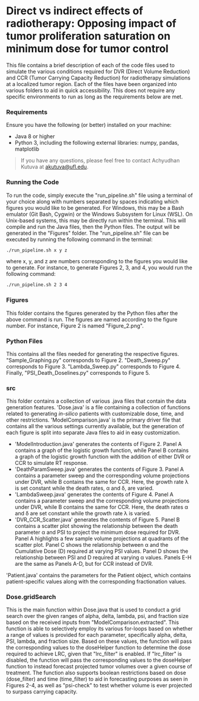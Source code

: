 # Direct vs indirect effects of radiotherapy: Opposing impact of tumor proliferation saturation on minimum dose for tumor control
This file contains a brief description of each of the code files used to simulate the various conditions required for DVR (Direct Volume Reduction) and CCR (Tumor Carrying Capacity Reduction) for radiotherapy simulations at a localized tumor region. Each of the files have been organized into various folders to aid in quick accessibility. This does not require any specific environments to run as long as the requirements below are met.
### Requirements
Ensure you have the following (or better) installed on your machine:
* Java 8 or higher
* Python 3, including the following external libraries: numpy, pandas, matplotlib
> If you have any questions, please feel free to contact Achyudhan Kutuva at akutuva@ufl.edu.
### Running the Code
To run the code, simply execute the "run_pipeline.sh" file using a terminal of your choice along with numbers separated by spaces indicating which figures you would like to be generated. For Windows, this may be a Bash emulator (Git Bash, Cygwin) or the Windows Subsystem for Linux (WSL). On Unix-based systems, this may be directly run within the terminal. This will compile and run the Java files, then the Python files. The output will be generated in the "Figures" folder. The "run_pipeline.sh" file can be executed by running the following command in the terminal:
``` bash
./run_pipeline.sh x y z
```
where x, y, and z are numbers corresponding to the figures you would like to generate. For instance, to generate Figures 2, 3, and 4, you would run the following command:
``` bash
./run_pipeline.sh 2 3 4
```

### Figures
This folder contains the figures generated by the Python files after the above command is run. The figures are named according to the figure number. For instance, Figure 2 is named "Figure_2.png".
### Python Files
This contains all the files needed for generating the respective figures. "Sample_Graphing.py" corresponds to Figure 2. "Death_Sweep.py" corresponds to Figure 3. "Lambda_Sweep.py" corresponds to Figure 4. Finally, "PSI_Death_Doselines.py" corresponds to Figure 5.
### src
This folder contains a collection of various .java files that contain the data generation features. 'Dose.java' is a file containing a collection of functions related to generating *in-silico* patients with customizable dose, time, and other restrictions. 'ModelComparison.java' is the primary driver file that contains all the various settings currently available, but the generation of each figure is split into separate Java files to aid in easy customization. 

* 'ModelIntroduction.java' generates the contents of Figure 2. Panel A contains a graph of the logistic growth function, while Panel B contains a graph of the logistic growth function with the addition of either DVR or CCR to simulate RT response.
* 'DeathParamSweep.java' generates the contents of Figure 3. Panel A contains a parameter sweep and the corresponding volume projections under DVR, while B contains the same for CCR. Here, the growth rate λ is set constant while the death rates, α and δ, are varied.
* 'LambdaSweep.java' generates the contents of Figure 4. Panel A contains a parameter sweep and the corresponding volume projections under DVR, while B contains the same for CCR. Here, the death rates α and δ are set constant while the growth rate λ is varied.
* 'DVR_CCR_Scatter.java' generates the contents of Figure 5. Panel B contains a scatter plot showing the relationship between the death parameter α and PSI to project the minimum dose required for DVR. Panel A highlights a few sample volume projections at quadrants of the scatter plot. Panel C shows the relationship between α and the Cumulative Dose (D) required at varying PSI values. Panel D shows the relationship between PSI and D required at varying α values. Panels E-H are the same as Panels A-D, but for CCR instead of DVR.

'Patient.java' contains the parameters for the Patient object, which contains patient-specific values along with the corresponding fractionation values.
### Dose.gridSearch
This is the main function within Dose.java that is used to conduct a grid search over the given ranges of alpha, delta, lambda, psi, and fraction size based on the received inputs from "ModelComparison.extracted". This function is able to selectively employ its various for-loops based on whether a range of values is provided for each parameter, specifically alpha, delta, PSI, lambda, and fraction size. Based on these values, the function will pass the corresponding values to the doseHelper function to determine the dose required to achieve LRC, given that "lrc_filter" is enabled. If "lrc_filter" is disabled, the function will pass the corresponding values to the doseHelper function to instead forecast projected tumor volumes over a given course of treatment. The function also supports boolean restrictions based on dose (dose_filter) and time (time_filter) to aid in forecasting purposes as seen in Figures 2-4, as well as "psi-check" to test whether volume is ever projected to surpass carrying capacity.